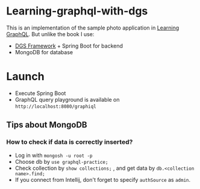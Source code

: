 # Learning-graphql-with-dgs
This is an implementation of the sample photo application in [Learning GraphQL](https://www.oreilly.com/library/view/learning-graphql/9781492030706/). But unlike the book I use:

- [DGS Framework](https://netflix.github.io/dgs/) + Spring Boot for backend
- MongoDB for database

# Launch
- Execute Spring Boot
- GraphQL query playground is available on `http://localhost:8080/graphiql`

## Tips about MongoDB
### How to check if data is correctly inserted?
- Log in with `mongosh -u root -p`
- Choose db by `use graphql-practice;`
- Check collection by `show collections;` , and get data by `db.<collection name>.find;`
- If you connect from Intellij, don't forget to specify `authSource` as `admin`.
